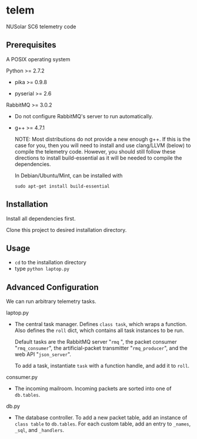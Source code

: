 telem
=====

NUSolar SC6 telemetry code
 
Prerequisites
-------------
A POSIX operating system

Python >= 2.7.2 

* pika >= 0.9.8

* pyserial >= 2.6

RabbitMQ >= 3.0.2

* Do not configure RabbitMQ's server to run automatically.

* g++ >= 4.7.1

  NOTE: Most distributions do not provide a new enough g++.
  If this is the case for you, then you will need to install and use clang/LLVM (below) to compile the telemetry code.
  However, you should still follow these directions to install build-essential as it will be needed to compile the dependencies.
 
 
  In Debian/Ubuntu/Mint, can be installed with

  ```
  sudo apt-get install build-essential
  ```

Installation
------------
Install all dependencies first.

Clone this project to desired installation directory.

Usage
-----

* ```cd``` to the installation directory 
* type ```python laptop.py```

Advanced Configuration
----------------------

We can run arbitrary telemetry tasks.

laptop.py

* The central task manager. Defines ```class task```, which wraps a function. Also defines the ```roll``` dict, which contains all task instances to be run.

  Default tasks are the RabbitMQ server "```rmq``` ", the packet consumer "```rmq_consumer```", the artificial-packet transmitter "```rmq_producer```", and the web API "```json_server```".

  To add a task, instantiate ```task``` with a function handle, and add it to ```roll```.

consumer.py

* The incoming mailroom. Incoming packets are sorted into one of ```db.tables```.

db.py

* The database controller. To add a new packet table, add an instance of ```class table``` to ```db.tables```. For each custom table, add an entry to ```_names```, ```_sql```, and ```_handlers```.

